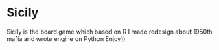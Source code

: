 # Sicily
Sicily is the board game which based on R
I made redesign about 1950th mafia and wrote engine on Python
Enjoy))
